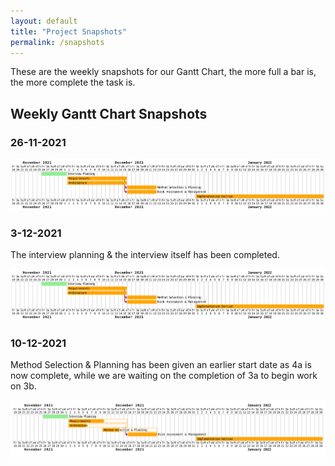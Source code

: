 ```yaml
---
layout: default
title: "Project Snapshots"
permalink: /snapshots
---
```


These are the weekly snapshots for our Gantt Chart, the more full a bar is, the more complete the task is.

## Weekly Gantt Chart Snapshots

### 26-11-2021

![gantt chart for 26_11_2021](/img/gantt_26_11_21.png)

### 3-12-2021
The interview planning & the interview itself has been completed.

![gantt chart for 3_12_2021](/img/gantt_26_11_21.png)

### 10-12-2021
Method Selection & Planning has been given an earlier start date as 4a is now complete, while we are waiting on the completion of 3a to begin work on 3b.

![gantt chart for 10_12_2021](/img/gantt_10_12_21.png)

